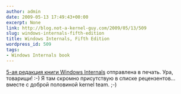 ```yaml
---
author: admin
date: 2009-05-13 17:49:43+00:00
excerpt: None
link: http://blog.not-a-kernel-guy.com/2009/05/13/509
slug: windows-internals-fifth-edition
title: Windows Internals, Fifth Edition
wordpress_id: 509
tags:
- Windows Internals book
---
```


[5-ая редакция книги Windows Internals](http://blogs.msdn.com/microsoft_press/archive/2009/05/11/rtm-d-today-windows-internals-fifth-edition.aspx) отправлена в печать. Ура, товарищи! :-) Я там скромно присутствую в списке рецензентов... вместе с доброй половиной kernel team. ;-)
